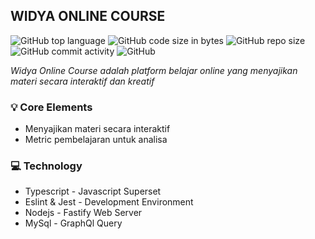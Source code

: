 ## WIDYA ONLINE COURSE
![GitHub top language](https://img.shields.io/github/languages/top/PhilipPurwoko/Widya)
![GitHub code size in bytes](https://img.shields.io/github/languages/code-size/PhilipPurwoko/Widya)
![GitHub repo size](https://img.shields.io/github/repo-size/PhilipPurwoko/Widya)
![GitHub commit activity](https://img.shields.io/github/commit-activity/m/PhilipPurwoko/Widya)
![GitHub](https://img.shields.io/github/license/PhilipPurwoko/Widya)

_Widya Online Course adalah platform belajar online yang menyajikan materi secara interaktif dan kreatif_

### :bulb: Core Elements
- Menyajikan materi secara interaktif
- Metric pembelajaran untuk analisa

### :computer: Technology
- Typescript - Javascript Superset
- Eslint & Jest - Development Environment
- Nodejs - Fastify Web Server
- MySql - GraphQl Query
